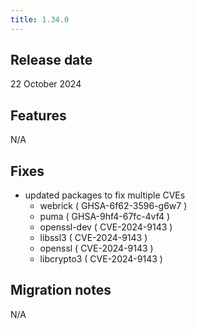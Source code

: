 ```yaml
---
title: 1.34.0
---
```


## Release date

22 October 2024

## Features

N/A

## Fixes
* updated packages to fix multiple CVEs
  - webrick ( GHSA-6f62-3596-g6w7 )
  - puma ( GHSA-9hf4-67fc-4vf4 )
  - openssl-dev ( CVE-2024-9143 )
  - libssl3 ( CVE-2024-9143 )
  - openssl ( CVE-2024-9143 )
  - libcrypto3 ( CVE-2024-9143 )

## Migration notes

N/A


